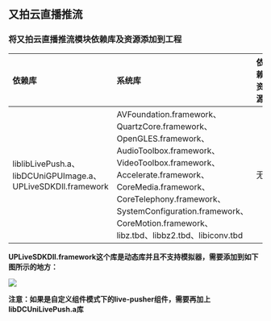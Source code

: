 ## 又拍云直播推流
### 将又拍云直播推流模块依赖库及资源添加到工程

|依赖库|系统库|依赖资源|
|:--|:--|:--|
|liblibLivePush.a、libDCUniGPUImage.a、UPLiveSDKDll.framework|AVFoundation.framework、QuartzCore.framework、OpenGLES.framework、AudioToolbox.framework、VideoToolbox.framework、Accelerate.framework、CoreMedia.framework、CoreTelephony.framework、SystemConfiguration.framework、CoreMotion.framework、libz.tbd、libbz2.tbd、libiconv.tbd|无|
				
**UPLiveSDKDll.framework这个库是动态库并且不支持模拟器，需要添加到如下图所示的地方：**

![](https://img.cdn.aliyun.dcloud.net.cn/nativedocs/5SDKiOS/livepusher/28764.png)

**注意：如果是自定义组件模式下的live-pusher组件，需要再加上libDCUniLivePush.a库**

 
